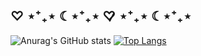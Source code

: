 ## ♡ ⋆⁺₊⋆ ☾⋆⁺₊⋆ ♡̷̷̷ ⋆⁺₊⋆ ☾⋆⁺₊⋆

![Anurag's GitHub stats](https://github-readme-stats.vercel.app/api?username=fe6ruar2y&show_icons=true&theme=flag-india)
[![Top Langs](https://github-readme-stats.vercel.app/api/top-langs/?username=fe6ruar2y&show_icons=trus&theme=flag-india&layout=compact)](https://github.com/anuraghazra/github-readme-stats)

<!--
**fe6ruar2y/fe6ruar2y** is a ✨ _special_ ✨ repository because its `README.md` (this file) appears on your GitHub profile.

Here are some ideas to get you started:

- 🔭 I’m currently working on ...
- 🌱 I’m currently learning ...
- 👯 I’m looking to collaborate on ...
- 🤔 I’m looking for help with ...
- 💬 Ask me about ...
- 📫 How to reach me: ...
- 😄 Pronouns: ...
- ⚡ Fun fact: ...
-->
